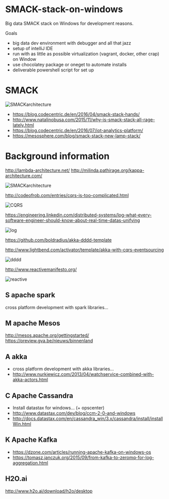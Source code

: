 # SMACK-stack-on-windows

Big data SMACK stack on Windows for development reasons. 

Goals
* big data dev environment with debugger and all that jazz
* setup of intelliJ IDE
* run with as little as possible virtualization (vagrant, docker, other crap) on Window
* use chocolatey package or oneget to automate installs
* deliverable powershell script for set up

# SMACK
![SMACKarchitecture](https://1.bp.blogspot.com/-cbI_Y6FV6vs/VuKCw7s43eI/AAAAAAAAYOA/BjufOAmbk4I30R17clsncPSjNxvbX7FYA/s1600/%255Bie%2Blondon%2Bnov15%255D%2BFast%2BData%2Band%2BStreaming%2BAnalytics%2B%25282%2529.png)
* https://blog.codecentric.de/en/2016/04/smack-stack-hands/
* http://www.natalinobusa.com/2015/11/why-is-smack-stack-all-rage-lately.html
* https://blog.codecentric.de/en/2016/07/iot-analytics-platform/
* https://mesosphere.com/blog/smack-stack-new-lamp-stack/

# Background information

http://lambda-architecture.net/
http://milinda.pathirage.org/kappa-architecture.com/

![SMACKarchitecture](http://lambda-architecture.net/img/la-overview_small.png)

http://codeofrob.com/entries/cqrs-is-too-complicated.html

![CQRS](http://codeofrob.com/images/internal_codeofrob_com/DDDOverview_big.jpg)

https://engineering.linkedin.com/distributed-systems/log-what-every-software-engineer-should-know-about-real-time-datas-unifying

![log](https://content.linkedin.com/content/dam/engineering/en-us/blog/migrated/log_subscription.png)

https://github.com/boldradius/akka-dddd-template

http://www.lightbend.com/activator/template/akka-with-cqrs-eventsourcing

![dddd](http://www.lightbend.com/activator/template/akka-with-cqrs-eventsourcing/tutorial/images/cqrs.png)

http://www.reactivemanifesto.org/

![reactive](http://www.reactivemanifesto.org/images/reactive-traits.svg)

 
## S apache spark
cross platform development with spark libraries...

## M apache Mesos
http://mesos.apache.org/gettingstarted/
https://preview.gva.be/nieuws/binnenland

## A akka
* cross platform development with akka libraries...
* http://www.nurkiewicz.com/2013/04/watchservice-combined-with-akka-actors.html

## C Apache Cassandra
* Install datastax for windows... (+ opscenter)
* http://www.datastax.com/dev/blog/ccm-2-0-and-windows
* http://docs.datastax.com/en/cassandra_win/3.x/cassandra/install/installWin.html

## K Apache Kafka
* https://dzone.com/articles/running-apache-kafka-on-windows-os
* https://tomasz.janczuk.org/2015/09/from-kafka-to-zeromq-for-log-aggregation.html

## H2O.ai

http://www.h2o.ai/download/h2o/desktop
